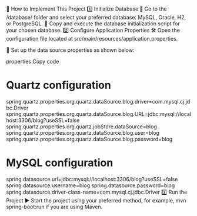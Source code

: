 🚀 How to Implement This Project
1️⃣ Initialize Database
📂 Go to the /database/ folder and select your preferred database: MySQL, Oracle, H2, or PostgreSQL.
📄 Copy and execute the database initialization script for your chosen database.
2️⃣ Configure Application Properties
🛠️ Open the configuration file located at src/main/resources/application.properties.

📝 Set up the data source properties as shown below:

properties
Copy code
# Quartz configuration
spring.quartz.properties.org.quartz.dataSource.blog.driver=com.mysql.cj.jdbc.Driver
spring.quartz.properties.org.quartz.dataSource.blog.URL=jdbc:mysql://localhost:3306/blog?useSSL=false
spring.quartz.properties.org.quartz.jobStore.dataSource=blog
spring.quartz.properties.org.quartz.dataSource.blog.user=blog
spring.quartz.properties.org.quartz.dataSource.blog.password=blog

# MySQL configuration
spring.datasource.url=jdbc:mysql://localhost:3306/blog?useSSL=false
spring.datasource.username=blog
spring.datasource.password=blog
spring.datasource.driver-class-name=com.mysql.cj.jdbc.Driver
3️⃣ Run the Project
▶️ Start the project using your preferred method, for example, mvn spring-boot:run if you are using Maven.
